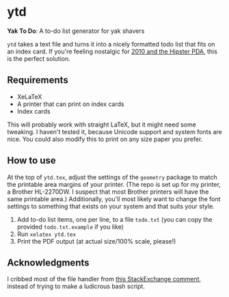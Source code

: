 # ytd

**Yak To Do**: A to-do list generator for yak shavers

`ytd` takes a text file and turns it into a nicely formatted todo list that fits on an index card. If you're feeling nostalgic for [2010 and the Hipster PDA](http://www.43folders.com/2004/09/03/introducing-the-hipster-pda), this is the perfect solution.

## Requirements
* XeLaTeX
* A printer that can print on index cards
* Index cards

This will probably work with straight LaTeX, but it might need some tweaking. I haven't tested it, because Unicode support and system fonts are nice. You could also modify this to print on any size paper you prefer. 

## How to use

At the top of `ytd.tex`, adjust the settings of the `geometry` package to match the printable area margins of your printer. (The repo is set up for my printer, a Brother HL-2270DW. I suspect that most Brother printers will have the same printable area.) Additionally, you'll most likely want to change the font settings to something that exists on your system and that suits your style.

1. Add to-do list items, one per line, to a file `todo.txt` (you can copy the provided `todo.txt.example` if you like)
2. Run `xelatex ytd.tex`
3. Print the PDF output (at actual size/100% scale, please!)

## Acknowledgments

I cribbed most of the file handler from [this StackExchange comment](https://tex.stackexchange.com/questions/256685/items-from-file-in-itemize-environment), instead of trying to make a ludicrous bash script.
